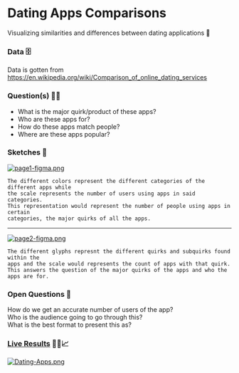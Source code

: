 # Dating Apps Comparisons
Visualizing similarities and differences between dating applications 💌

### Data 🗄️
Data is gotten from https://en.wikipedia.org/wiki/Comparison_of_online_dating_services

### Question(s) 🤔💭
- What is the major quirk/product of these apps?
- Who are these apps for?
- How do these apps match people?
- Where are these apps popular?

### Sketches &#128221;
[![page1-figma.png](https://i.postimg.cc/Jn5ch9hm/page1-figma.png)](https://postimg.cc/Hcj7Zv5P)  
```  
The different colors represent the different categories of the different apps while 
the scale represents the number of users using apps in said categories.  
This representation would represent the number of people using apps in certain 
categories, the major quirks of all the apps. 
``` 

-----

[![page2-figma.png](https://i.postimg.cc/tRVn20bg/page2-figma.png)](https://postimg.cc/QVhMdyHL) 
``` 
The different glyphs represnt the different quirks and subquirks found within the 
apps and the scale would represents the count of apps with that quirk.  
This answers the question of the major quirks of the apps and who the apps are for.  
``` 

### Open Questions 🧐
How do we get an accurate number of users of the app?  
Who is the audience going to go through this?  
What is the best format to present this as?  

### [Live Results](https://infogram.com/dating-apps-1h0n25yyjv35z6p?live) 🤵🏿📈
[![Dating-Apps.png](https://i.postimg.cc/T2KXDngy/Dating-Apps.png)](https://github.com/lagom-QB/dating-apps-viz/blob/main/README.md)
